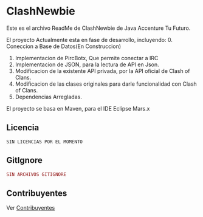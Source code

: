 ClashNewbie
=============

Este es el archivo ReadMe de ClashNewbie de Java Accenture Tu Futuro.

El proyecto Actualmente esta en fase de desarrollo, incluyendo:
0. Coneccion a Base de Datos(En Construccion)
1. Implementacion de PircBotx, Que permite conectar a IRC
2. Implementacion de JSON, para la lectura de API en Json.
3. Modificacion de la existente API privada, por la API oficial de Clash of Clans.
4. Modificacion de las clases originales para darle funcionalidad con Clash of Clans.
5. Dependencias Arregladas.

El proyecto se basa en Maven, para el IDE Eclipse Mars.x 

Licencia
-----------

```
SIN LICENCIAS POR EL MOMENTO
```

GitIgnore
-----

```ruby
SIN ARCHIVOS GITIGNORE
```


Contribuyentes
------------

Ver [Contribuyentes](CONTRIBUTING.md)
